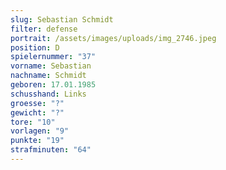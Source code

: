 ```yaml
---
slug: Sebastian Schmidt
filter: defense
portrait: /assets/images/uploads/img_2746.jpeg
position: D
spielernummer: "37"
vorname: Sebastian
nachname: Schmidt
geboren: 17.01.1985
schusshand: Links
groesse: "?"
gewicht: "?"
tore: "10"
vorlagen: "9"
punkte: "19"
strafminuten: "64"
---
```

